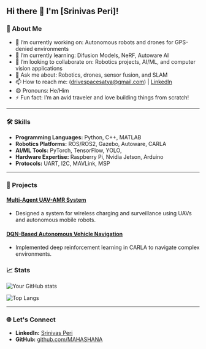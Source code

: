 ## Hi there 👋 I'm [Srinivas Peri]!

### 🚀 About Me
- 🔭 I’m currently working on: Autonomous robots and drones for GPS-denied environments
- 🌱 I’m currently learning: Difusion Models, NeRF, Autoware AI
- 👯 I’m looking to collaborate on: Robotics projects, AI/ML, and computer vision applications
- 💬 Ask me about: Robotics, drones, sensor fusion, and SLAM
- 📫 How to reach me: (drivespacesatya@gmail.com) | [LinkedIn](https://www.linkedin.com/in/srinivas-peri-yob1998/)
- 😄 Pronouns: He/Him
- ⚡ Fun fact: I’m an avid traveler and love building things from scratch!

---
### 🛠 Skills
- **Programming Languages:** Python, C++, MATLAB
- **Robotics Platforms:** ROS/ROS2, Gazebo, Autoware, CARLA
- **AI/ML Tools:** PyTorch, TensorFlow, YOLO, 
- **Hardware Expertise:** Raspberry Pi, Nvidia Jetson, Arduino
- **Protocols:** UART, I2C, MAVLink, MSP

---
### 🌟 Projects
#### [Multi-Agent UAV-AMR System](https://github.com/your-repo)
- Designed a system for wireless charging and surveillance using UAVs and autonomous mobile robots.

#### [DQN-Based Autonomous Vehicle Navigation]([https://github.com/MAHASHANA/RL_Final_Project_Crala_SeflDriving/](https://github.com/MAHASHANA/RL_Final_Project_Crala_SeflDriving))
- Implemented deep reinforcement learning in CARLA to navigate complex environments.


### 📈 Stats
![Your GitHub stats](https://github-readme-stats.vercel.app/api?username=MAHASHANA&show_icons=true&theme=radical)

![Top Langs](https://github-readme-stats.vercel.app/api/top-langs/?username=MAHASHANA&layout=compact&theme=radical)

---

### 🌐 Let's Connect
- **LinkedIn:** [Srinivas Peri](https://www.linkedin.com/in/srinivas-peri-yob1998/)
- **GitHub:** [github.com/MAHASHANA](https://github.com/MAHASHANA)

